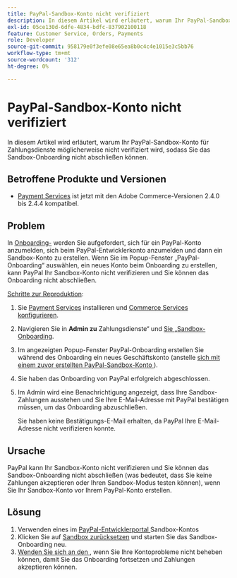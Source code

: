 ```yaml
---
title: PayPal-Sandbox-Konto nicht verifiziert
description: In diesem Artikel wird erläutert, warum Ihr PayPal-Sandbox-Konto für Zahlungsdienste möglicherweise nicht verifiziert wird, sodass Sie das Sandbox-Onboarding nicht abschließen können.
exl-id: 05ce130d-6dfe-4834-bdfc-837902100118
feature: Customer Service, Orders, Payments
role: Developer
source-git-commit: 958179e0f3efe08e65ea8b0c4c4e1015e3c5bb76
workflow-type: tm+mt
source-wordcount: '312'
ht-degree: 0%

---
```


# PayPal-Sandbox-Konto nicht verifiziert

In diesem Artikel wird erläutert, warum Ihr PayPal-Sandbox-Konto für Zahlungsdienste möglicherweise nicht verifiziert wird, sodass Sie das Sandbox-Onboarding nicht abschließen können.

## Betroffene Produkte und Versionen

* [Payment Services](https://marketplace.magento.com/magento-payment-services.html) ist jetzt mit den Adobe Commerce-Versionen 2.4.0 bis 2.4.4 kompatibel.

## Problem

In [ Onboarding-](https://experienceleague.adobe.com/docs/commerce-merchant-services/payment-services/get-started/onboard.html?lang=de) werden Sie aufgefordert, sich für ein PayPal-Konto anzumelden, sich beim PayPal-Entwicklerkonto anzumelden und dann ein Sandbox-Konto zu erstellen. Wenn Sie im Popup-Fenster „PayPal-Onboarding“ auswählen, ein neues Konto beim Onboarding zu erstellen, kann PayPal Ihr Sandbox-Konto nicht verifizieren und Sie können das Onboarding nicht abschließen.

<u>Schritte zur Reproduktion</u>:

1. Sie [Payment Services](https://experienceleague.adobe.com/docs/commerce-merchant-services/payment-services/get-started/install.html?lang=de) installieren und [Commerce Services konfigurieren](https://experienceleague.adobe.com/docs/commerce-merchant-services/payment-services/get-started/connect.html?lang=de#configure-commerce-services).
1. Navigieren Sie in **Admin zu** Zahlungsdienste“ und [ Sie „Sandbox-Onboarding](https://experienceleague.adobe.com/docs/commerce-merchant-services/payment-services/get-started/onboard.html?lang=de).
1. Im angezeigten Popup-Fenster PayPal-Onboarding erstellen Sie während des Onboarding ein neues Geschäftskonto (anstelle [sich mit einem zuvor erstellten PayPal-Sandbox-Konto ](https://experienceleague.adobe.com/docs/commerce-merchant-services/payment-services/get-started/sandbox.html?lang=de#test-in-sandbox-environment)).
1. Sie haben das Onboarding von PayPal erfolgreich abgeschlossen.
1. Im Admin wird eine Benachrichtigung angezeigt, dass Ihre Sandbox-Zahlungen ausstehen und Sie Ihre E-Mail-Adresse mit PayPal bestätigen müssen, um das Onboarding abzuschließen.

   Sie haben keine Bestätigungs-E-Mail erhalten, da PayPal Ihre E-Mail-Adresse nicht verifizieren konnte.

## Ursache

PayPal kann Ihr Sandbox-Konto nicht verifizieren und Sie können das Sandbox-Onboarding nicht abschließen (was bedeutet, dass Sie keine Zahlungen akzeptieren oder Ihren Sandbox-Modus testen können), wenn Sie Ihr Sandbox-Konto vor Ihrem PayPal-Konto erstellen.

## Lösung

1. Verwenden eines im [PayPal-Entwicklerportal ](https://developer.paypal.com/docs/api-basics/sandbox/accounts/#create-a-business-sandbox-account) Sandbox-Kontos
1. Klicken Sie auf [Sandbox zurücksetzen](https://experienceleague.adobe.com/docs/commerce-merchant-services/payment-services/get-started/sandbox.html?lang=de#test-in-sandbox-environment) und starten Sie das Sandbox-Onboarding neu.
1. [Wenden Sie sich an den ](mailto:payment-services-support@adobe.com), wenn Sie Ihre Kontoprobleme nicht beheben können, damit Sie das Onboarding fortsetzen und Zahlungen akzeptieren können.
